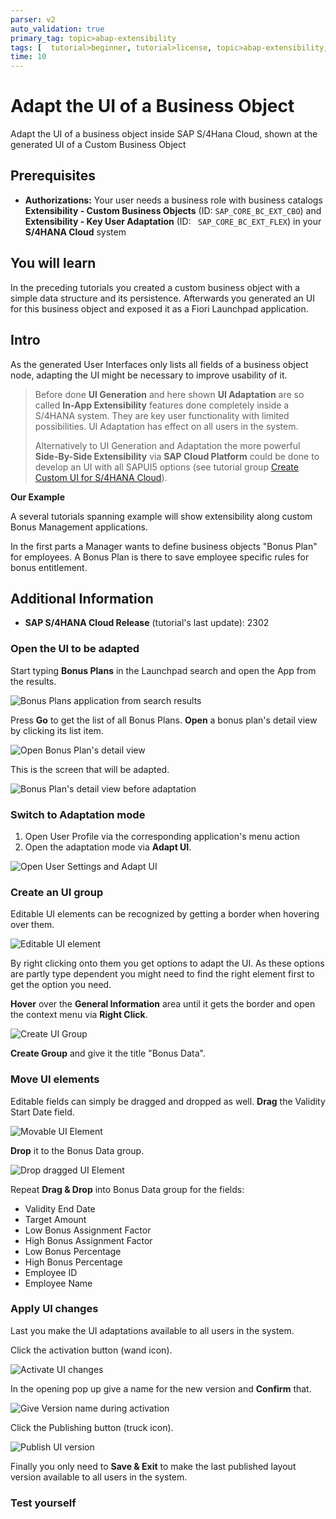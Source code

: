 ```yaml
---
parser: v2
auto_validation: true
primary_tag: topic>abap-extensibility
tags: [  tutorial>beginner, tutorial>license, topic>abap-extensibility, topic>cloud, products>sap-s-4hana ]
time: 10
---
```


# Adapt the UI of a Business Object
<!-- description -->Adapt the UI of a business object inside SAP S/4Hana Cloud, shown at the generated UI of a Custom Business Object

## Prerequisites  
- **Authorizations:** Your user needs a business role with business catalogs **Extensibility - Custom Business Objects** (ID: `SAP_CORE_BC_EXT_CBO`) and **Extensibility - Key User Adaptation** (ID: `	SAP_CORE_BC_EXT_FLEX`) in your **S/4HANA Cloud** system


## You will learn  
In the preceding tutorials you created a custom business object with a simple data structure and its persistence. Afterwards you generated an UI for this business object and exposed it as a Fiori Launchpad application.

## Intro
As the generated User Interfaces only lists all fields of a business object node, adapting the UI might be necessary to improve usability of it.

>Before done **UI Generation** and here shown **UI Adaptation** are so called **In-App Extensibility** features done completely inside a S/4HANA system. They are key user functionality with limited possibilities. UI Adaptation has effect on all users in the system.
>
>Alternatively to UI Generation and Adaptation the more powerful **Side-By-Side Extensibility** via **SAP Cloud Platform** could be done to develop an UI with all SAPUI5 options (see tutorial group [Create Custom UI for S/4HANA Cloud](group.abap-custom-ui-s4hana-cloud)).

**Our Example**

A several tutorials spanning example will show extensibility along custom Bonus Management applications.

In the first parts a Manager wants to define business objects "Bonus Plan" for employees. A Bonus Plan is there to save employee specific rules for bonus entitlement.
## Additional Information
- **SAP S/4HANA Cloud Release** (tutorial's last update): 2302



### Open the UI to be adapted

Start typing **Bonus Plans** in the Launchpad search and open the App from the results.

![Bonus Plans application from search results](FLP_search_resultBonusPlans.png)

Press **Go** to get the list of all Bonus Plans. **Open** a bonus plan's detail view by clicking its list item.

![Open Bonus Plan's detail view](UI_openBoDetails.png)

This is the screen that will be adapted.

![Bonus Plan's detail view before adaptation](UI_BoDetailsBeforeAdaptation.png)


### Switch to Adaptation mode


1. Open User Profile via the corresponding application's menu action
2. Open the adaptation mode via **Adapt UI**.

![Open User Settings and Adapt UI](UI_userProfileAdaptUI.png)


### Create an UI group


Editable UI elements can be recognized by getting a border when hovering over them.

![Editable UI element](UI_editableElement.png)

By right clicking onto them you get options to adapt the UI. As these options are partly type dependent you might need to find the right element first to get the option you need.

**Hover** over the **General Information** area until it gets the border and open the context menu via **Right Click**.

![Create UI Group](UI_createGroup.png)

**Create Group** and give it the title "Bonus Data".


### Move UI elements


Editable fields can simply be dragged and dropped as well. **Drag** the Validity Start Date field.

![Movable UI Element](UI_movableElement.png)

**Drop** it to the Bonus Data group.

![Drop dragged UI Element](UI_dropElement.png)

Repeat **Drag & Drop** into Bonus Data group for the fields:

- Validity End Date
- Target Amount
- Low Bonus Assignment Factor
- High Bonus Assignment Factor
- Low Bonus Percentage
- High Bonus Percentage
- Employee ID
- Employee Name


### Apply UI changes

Last you make the UI adaptations available to all users in the system.

Click the activation button (wand icon).

![Activate UI changes](UI_activate.png)

In the opening pop up give a name for the new version and **Confirm** that.

![Give Version name during activation](UI_activateGiveVersionConfirm.png)

Click the Publishing button (truck icon).

![Publish UI version](UI_publish.png)

Finally you only need to **Save & Exit** to make the last published layout version available to all users in the system.


### Test yourself



